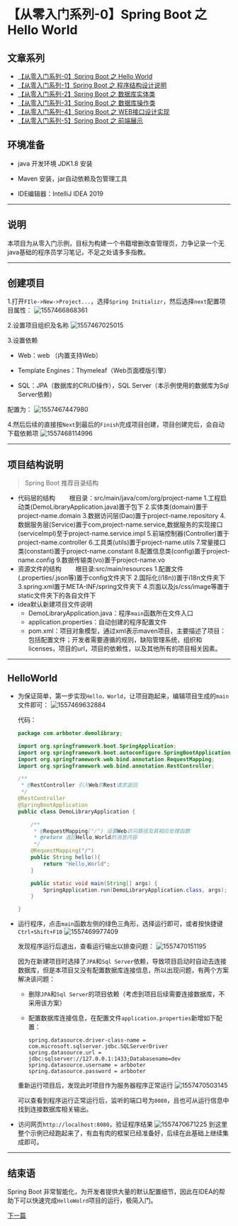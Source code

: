 # 【从零入门系列-0】Spring Boot 之 Hello World

## 文章系列

* [【从零入门系列-0】Spring Boot 之 Hello World](https://github.com/arbboter/springboot-demo/blob/master/demo-library/doc/Spring%20Boot%20%E4%B9%8B%20Hello%20World.md)
* [【从零入门系列-1】Spring Boot 之 程序结构设计说明](https://github.com/arbboter/springboot-demo/blob/master/demo-library/doc/%E3%80%90%E4%BB%8E%E9%9B%B6%E5%85%A5%E9%97%A8%E7%B3%BB%E5%88%97-1%E3%80%91Spring%20Boot%20%E7%A8%8B%E5%BA%8F%E8%AE%BE%E8%AE%A1%E8%AF%B4%E6%98%8E.md)
* [【从零入门系列-2】Spring Boot 之 数据库实体类](https://github.com/arbboter/springboot-demo/blob/master/demo-library/doc/%E3%80%90%E4%BB%8E%E9%9B%B6%E5%85%A5%E9%97%A8%E7%B3%BB%E5%88%97-2%E3%80%91Spring%20Boot%20%E6%95%B0%E6%8D%AE%E5%BA%93%E8%A1%A8%E8%AE%BE%E8%AE%A1.md)
* [【从零入门系列-3】Spring Boot 之 数据库操作类](https://github.com/arbboter/springboot-demo/blob/master/demo-library/doc/%E3%80%90%E4%BB%8E%E9%9B%B6%E5%85%A5%E9%97%A8%E7%B3%BB%E5%88%97-3%E3%80%91Spring%20Boot%20%E4%B9%8B%20%E6%95%B0%E6%8D%AE%E5%BA%93%E6%93%8D%E4%BD%9C%E7%B1%BB.md)
* [【从零入门系列-4】Spring Boot 之 WEB接口设计实现](https://github.com/arbboter/springboot-demo/blob/master/demo-library/doc/%E3%80%90%E4%BB%8E%E9%9B%B6%E5%85%A5%E9%97%A8%E7%B3%BB%E5%88%97-4%E3%80%91Spring%20Boot%20%E4%B9%8BWEB%E6%8E%A5%E5%8F%A3%E8%AE%BE%E8%AE%A1%E5%AE%9E%E7%8E%B0.md)
* [【从零入门系列-5】Spring Boot 之 前端展示](https://github.com/arbboter/springboot-demo/blob/master/demo-library/doc/%E3%80%90%E4%BB%8E%E9%9B%B6%E5%85%A5%E9%97%A8%E7%B3%BB%E5%88%97-5%E3%80%91Spring%20Boot%20%E4%B9%8B%20%E5%89%8D%E7%AB%AF%E5%B1%95%E7%A4%BA.md)



## 环境准备

* java 开发环境 JDK1.8 安装

* Maven 安装，jar自动依赖及包管理工具

* IDE编辑器：IntelliJ IDEA 2019

---
## 说明

  本项目为从零入门示例，目标为构建一个书籍增删改查管理页，力争记录一个无java基础的程序员学习笔记，不足之处请多多指教。

---
## 创建项目

1.打开`FIle->New->Project...`，选择`Spring Initializr`，然后选择`next`配置项目属性：
![1557466868361](https://raw.githubusercontent.com/arbboter/resource/master/segmentfault/image/SpringBoot/20190510-HelloWorld/1557466868361.png)

2.设置项目组织及名称
![1557467025015](https://raw.githubusercontent.com/arbboter/resource/master/segmentfault/image/SpringBoot/20190510-HelloWorld/1557467025015.png)

3.设置依赖

   * Web：web （内置支持Web）

   * Template Engines：Thymeleaf（Web页面模版引擎）

   * SQL：JPA（数据库的CRUD操作），SQL Server（本示例使用的数据库为Sql Server依赖)

配置为：
![1557467447980](https://raw.githubusercontent.com/arbboter/resource/master/segmentfault/image/SpringBoot/20190510-HelloWorld/1557467447980.png)

4.然后后续的直接按`Next`到最后的`Finish`完成项目创建，项目创建完后，会自动下载依赖项
![1557468114996](https://raw.githubusercontent.com/arbboter/resource/master/segmentfault/image/SpringBoot/20190510-HelloWorld/1557468114996.png)

---
## 项目结构说明

> Spring Boot 推荐目录结构
* 代码层的结构
　　根目录：src/main/java/com/org/project-name
   1.工程启动类(DemoLibraryApplication.java)置于包下
   2.实体类(domain)置于project-name.domain
   3.数据访问层(Dao)置于project-name.repository
   4.数据服务层(Service)置于com,project-name.service,数据服务的实现接口(serviceImpl)至于project-name.service.impl
   5.前端控制器(Controller)置于project-name.controller
   6.工具类(utils)置于project-name.utils
   7.常量接口类(constant)置于project-name.constant
   8.配置信息类(config)置于project-name.config
   9.数据传输类(vo)置于project-name.vo
* 资源文件的结构
　　根目录:src/main/resources
    1.配置文件(.properties/.json等)置于config文件夹下
    2.国际化(i18n))置于i18n文件夹下
    3.spring.xml置于META-INF/spring文件夹下
    4.页面以及js/css/image等置于static文件夹下的各自文件下
* idea默认新建项目文件说明
    * DemoLibraryApplication.java：程序`main`函数所在文件入口
    * application.properties：自动创建的程序配置文件
    * pom.xml：项目对象模型，通过xml表示maven项目，主要描述了项目：包括配置文件；开发者需要遵循的规则，缺陷管理系统，组织和licenses，项目的url，项目的依赖性，以及其他所有的项目相关因素。

---
## HelloWorld

* 为保证简单，第一步实现`Hello，World`，让项目跑起来，编辑项目生成的`main`文件即可：
![1557469632884](https://raw.githubusercontent.com/arbboter/resource/master/segmentfault/image/SpringBoot/20190510-HelloWorld/1557469632884.png)

  代码：

  ```java
  package com.arbboter.demolibrary;
  
  import org.springframework.boot.SpringApplication;
  import org.springframework.boot.autoconfigure.SpringBootApplication;
  import org.springframework.web.bind.annotation.RequestMapping;
  import org.springframework.web.bind.annotation.RestController;
  
  /**
   * @RestController 引入Web的Rest请求返回
   */
  @RestController
  @SpringBootApplication
  public class DemoLibraryApplication {
  
      /**
       * @RequestMapping("/") 设置Web访问路径及其相应处理函数
       * @return 返回Hello,World的消息内容
       */
      @RequestMapping("/")
      public String hello(){
          return "Hello,World";
      }
  
      public static void main(String[] args) {
          SpringApplication.run(DemoLibraryApplication.class, args);
      }
  
  }
  ```

* 运行程序，点击`main`函数左侧的绿色三角形，选择运行即可，或者按快捷键`Ctrl+Shift+F10`
![1557469977409](https://raw.githubusercontent.com/arbboter/resource/master/segmentfault/image/SpringBoot/20190510-HelloWorld/1557469977409.png)

  发现程序运行后退出，查看运行输出以排查问题：
  ![1557470151195](https://raw.githubusercontent.com/arbboter/resource/master/segmentfault/image/SpringBoot/20190510-HelloWorld/1557470151195.png)
  
  因为在新建项目时选择了`JPA`和`Sql Server`依赖，导致项目启动时自动去连接数据库，但是本项目又没有配置数据库连接信息，所以出现问题，有两个方案解决该问题：
  
  * 删除`JPA`和`Sql Server`的项目依赖（考虑到项目后续需要连接数据库，不采用该方案）
  
  * 配置数据库连接信息，在配置文件`application.properties`新增如下配置：
  
    ```
    spring.datasource.driver-class-name = com.microsoft.sqlserver.jdbc.SQLServerDriver
    spring.datasource.url = jdbc:sqlserver://127.0.0.1:1433;Databasename=dev
    spring.datasource.username = arbboter
    spring.datasource.password = arbboter
    ```
  
  重新运行项目后，发现此时项目作为服务器程序正常运行
  ![1557470503145](https://raw.githubusercontent.com/arbboter/resource/master/segmentfault/image/SpringBoot/20190510-HelloWorld/1557470503145.png)
  
  可以查看到程序运行正常运行后，监听的端口号为`8080`，且也可从运行信息中找到连接数据库相关输出。
  
* 访问网页`http://localhost:8080`，验证程序结果
  ![1557470671225](https://raw.githubusercontent.com/arbboter/resource/master/segmentfault/image/SpringBoot/20190510-HelloWorld/1557470671225.png)
  到这里整个示例已经跑起来了，有血有肉的框架已经准备好，后续在此基础上继续集成即可。
---
## 结束语

Spring Boot 非常智能化，为开发者提供大量的默认配置细节，因此在IDEA的帮助下可以快速完成`HelloWolrd`项目的运行，极简入门。



[下一篇](https://github.com/arbboter/springboot-demo/blob/master/demo-library/doc/%E3%80%90%E4%BB%8E%E9%9B%B6%E5%85%A5%E9%97%A8%E7%B3%BB%E5%88%97-1%E3%80%91Spring%20Boot%20%E7%A8%8B%E5%BA%8F%E8%AE%BE%E8%AE%A1%E8%AF%B4%E6%98%8E.md)

